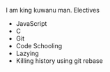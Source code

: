I am king kuwanu man.
Electives

* JavaScript
* C
* Git
* Code Schooling
* Lazying
* Killing history using git rebase
